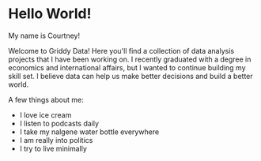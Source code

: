 # Hello World! 

My name is Courtney!

Welcome to Griddy Data! Here you'll find a collection of data analysis projects that I have been working on. I recently graduated with a degree in economics and international affairs, but I wanted to continue building my skill set. I believe data can help us make better decisions and build a better world.

A few things about me:
- I love ice cream
- I listen to podcasts daily
- I take my nalgene water bottle everywhere 
- I am really into politics
- I try to live minimally
